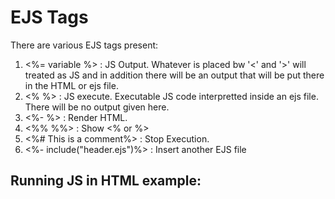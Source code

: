 # EJS Tags

There are various EJS tags present: 


1. <%= variable %> : JS Output. Whatever is placed bw '<' and '>' will treated as JS and in addition there will be an output that will be put there in the HTML or ejs file. 
2. <% %> : JS execute. Executable JS code interpretted inside an ejs file. There will be no output given here.  
3. <%- %> : Render HTML. 
4. <%% %%> : Show <% or %>
5. <%# This is a comment%> : Stop Execution. 
6. <%- include("header.ejs")%> : Insert another EJS file 

## Running JS in HTML example: 
